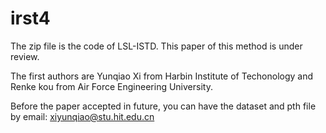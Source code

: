 # irst4
The zip file is the code of LSL-ISTD. This paper of this method is under review.

The first authors are Yunqiao Xi from Harbin Institute of Techonology and Renke kou from Air Force Engineering University.

Before the paper accepted in future, you can have the dataset and pth file by email: xiyunqiao@stu.hit.edu.cn
